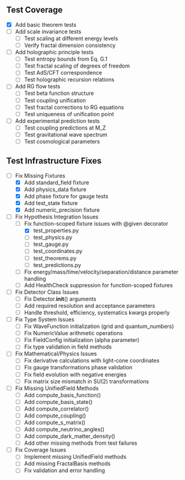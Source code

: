 ## Test Coverage
- [x] Add basic theorem tests
- [ ] Add scale invariance tests
  - [ ] Test scaling at different energy levels
  - [ ] Verify fractal dimension consistency
- [ ] Add holographic principle tests
  - [ ] Test entropy bounds from Eq. G.1
  - [ ] Test fractal scaling of degrees of freedom
  - [ ] Test AdS/CFT correspondence
  - [ ] Test holographic recursion relations
- [ ] Add RG flow tests
  - [ ] Test beta function structure
  - [ ] Test coupling unification
  - [ ] Test fractal corrections to RG equations
  - [ ] Test uniqueness of unification point
- [ ] Add experimental prediction tests
  - [ ] Test coupling predictions at M_Z
  - [ ] Test gravitational wave spectrum
  - [ ] Test cosmological parameters

## Test Infrastructure Fixes
- [ ] Fix Missing Fixtures
  - [x] Add standard_field fixture
  - [x] Add physics_data fixture
  - [x] Add phase fixture for gauge tests
  - [x] Add test_state fixture
  - [x] Add numeric_precision fixture
- [ ] Fix Hypothesis Integration Issues
  - [ ] Fix function-scoped fixture issues with @given decorator
    - [x] test_properties.py
    - [ ] test_physics.py
    - [ ] test_gauge.py
    - [ ] test_coordinates.py
    - [ ] test_theorems.py
    - [ ] test_predictions.py
  - [ ] Fix energy/mass/time/velocity/separation/distance parameter handling
  - [ ] Add HealthCheck suppression for function-scoped fixtures
- [ ] Fix Detector Class Issues
  - [ ] Fix Detector.__init__() arguments
  - [ ] Add required resolution and acceptance parameters
  - [ ] Handle threshold, efficiency, systematics kwargs properly
- [ ] Fix Type System Issues
  - [ ] Fix WaveFunction initialization (grid and quantum_numbers)
  - [ ] Fix NumericValue arithmetic operations
  - [ ] Fix FieldConfig initialization (alpha parameter)
  - [ ] Fix type validation in field methods
- [ ] Fix Mathematical/Physics Issues
  - [ ] Fix derivative calculations with light-cone coordinates
  - [ ] Fix gauge transformations phase validation
  - [ ] Fix field evolution with negative energies
  - [ ] Fix matrix size mismatch in SU(2) transformations
- [ ] Fix Missing UnifiedField Methods
  - [ ] Add compute_basis_function()
  - [ ] Add compute_basis_state()
  - [ ] Add compute_correlator()
  - [ ] Add compute_coupling()
  - [ ] Add compute_s_matrix()
  - [ ] Add compute_neutrino_angles()
  - [ ] Add compute_dark_matter_density()
  - [ ] Add other missing methods from test failures
- [ ] Fix Coverage Issues
  - [ ] Implement missing UnifiedField methods
  - [ ] Add missing FractalBasis methods
  - [ ] Fix validation and error handling